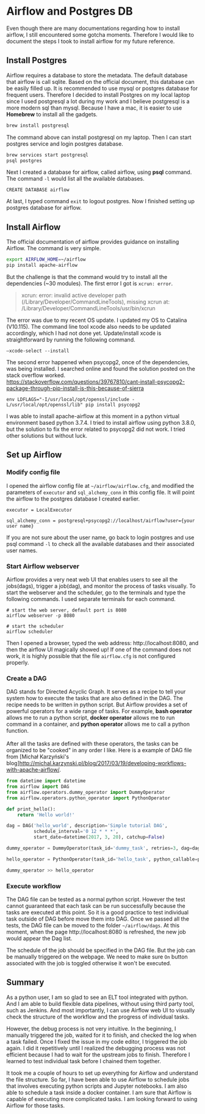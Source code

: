 # Airflow and Postgres DB
Even though there are many documentations regarding how to install airflow, I still encountered some gotcha moments. Therefore I would like to document the steps I took to install airflow for my future reference.
## Install Postgres
Airflow requires a database to store the metadata. The default database that airflow is call sqlite. Based on the official document, this database can be easily filled up. It is recommended to use mysql or postgres database for frequent users. Therefore I decided to install Postgres on my local laptop since I used postgresql a lot during my work and I believe postgresql is a more modern sql than mysql. Because I have a mac, it is easier to use **Homebrew** to install all the gadgets.
```bash
brew install postgresql
```
The command above can install postgresql on my laptop. Then I can start postgres service and login postgres database.
```bash
brew services start postgresql
psql postgres
```
Next I created a database for airflow, called airflow, using **psql** command. The command `-l` would list all the available databases.
```
CREATE DATABASE airflow
```
At last, I typed command `exit` to logout postgres. Now I finished setting up postgres database for airflow.
## Install Airflow
The official documentation of airflow provides guidance on installing Airflow. The command is very simple.
```bash
export AIRFLOW_HOME=~/airflow
pip install apache-airflow
``` 
But the challenge is that the command would try to install all the dependencies (~30 modules). The first error I got is `xcrun: error`.

> xcrun: error: invalid active developer path (/Library/Developer/CommandLineTools), missing xcrun at: /Library/Developer/CommandLineTools/usr/bin/xcrun

The error was due to my recent OS update. I updated my OS to Catalina (V10.115). The command line tool xcode also needs to be updated accordingly, which I had not done yet. Update/install xcode is straightforward by running the following command.
```
—xcode-select --install
```
The second error happened when psycopg2, once of the dependencies, was being installed. I searched online and found the solution posted on the stack overflow worked. <https://stackoverflow.com/questions/39767810/cant-install-psycopg2-package-through-pip-install-is-this-because-of-sierra>
```
env LDFLAGS="-I/usr/local/opt/openssl/include -L/usr/local/opt/openssl/lib" pip install psycopg2
```
I was able to install apache-airflow at this moment in a python virtual environment based python 3.7.4. I tried to install airflow using python 3.8.0, but the solution to fix the error related to psycopg2 did not work. I tried other solutions but without luck.

## Set up Airflow
### Modify config file
I opened the airflow config file at `~/airflow/airflow.cfg`, and modified the parameters of `executor` and `sql_alchemy_conn` in this config file. It will point the airflow to the postgres database I created earlier.
```
executor = LocalExecutor

sql_alchemy_conn = postgresql+psycopg2://localhost/airflow?user={your user name}
```
If you are not sure about the user name, go back to login postgres and use psql command `-l` to check all the available databases and their associated user names.

### Start Airflow webserver
Airflow provides a very neat web UI that enables users to see all the jobs(dags), trigger a job(dag), and monitor the process of tasks visually. To start the webserver and the scheduler, go to the terminals and type the following commands. I used separate terminals for each command.
```
# start the web server, default port is 8080
airflow webserver -p 8080

# start the scheduler
airflow scheduler
``` 
Then I opened a browser, typed the web address: http://localhost:8080, and then the airflow UI magically showed up! If one of the command does not work, it is highly possible that the file `airflow.cfg` is not configured properly.

### Create a DAG
DAG stands for Directed Acyclic Graph. It serves as a recipe to tell your system how to execute the tasks that are also defined in the DAG. The recipe needs to be written in python script. But Airflow provides a set of powerful operators for a wide range of tasks. For example, **bash operator** allows me to run a python script, **docker operator** allows me to run command in a container, and **python operator** allows me to call a python function. <br>
<br>
After all the tasks are defined with these operators, the tasks can be organized to be "cooked" in any order I like. Here is a example of DAG file from [Michał Karzyński's blog]<http://michal.karzynski.pl/blog/2017/03/19/developing-workflows-with-apache-airflow/>.

```python
from datetime import datetime
from airflow import DAG
from airflow.operators.dummy_operator import DummyOperator
from airflow.operators.python_operator import PythonOperator

def print_hello():
    return 'Hello world!'

dag = DAG('hello_world', description='Simple tutorial DAG',
          schedule_interval='0 12 * * *',
          start_date=datetime(2017, 3, 20), catchup=False)

dummy_operator = DummyOperator(task_id='dummy_task', retries=3, dag=dag)

hello_operator = PythonOperator(task_id='hello_task', python_callable=print_hello, dag=dag)

dummy_operator >> hello_operator
```

### Execute workflow
The DAG file can be tested as a normal python script. However the test cannot guaranteed that each task can be run successfully because the tasks are executed at this point. So it is a good practice to test individual task outside of DAG before move them into DAG. Once we passed all the tests, the DAG file can be moved to the folder `~/airflow/dags`. At this moment, when the page http://localhost:8080 is refreshed, the new job would appear the Dag list.<br>

The schedule of the job should be specified in the DAG file. But the job can be manually triggered on the webpage. We need to make sure `On` button associated with the job is toggled otherwise it won't be executed.

## Summary

As a python user, I am so glad to see an ELT tool integrated with python. And I am able to build flexible data pipelines, without using third party tool, such as Jenkins. And most importantly, I can use Airflow web UI to visually check the structure of the workflow and the progress of individual tasks.<br>
 
However, the debug process is not very intuitive. In the beginning, I manually triggered the job, waited for it to finish, and checked the log when a task failed. Once I fixed the issue in my code editor, I triggered the job again. I did it repetitively until I realized the debugging process was not efficient because I had to wait for the upstream jobs to finish. Therefore I learned to test individual task before I chained them together.

It took me a couple of hours to set up everything for Airflow and understand the file structure. So far, I have been able to use Airflow to schedule jobs that involves executing python scripts and Jupyter notebooks. I am also able to schedule a task inside a docker container. I am sure that Airflow is capable of executing more complicated tasks. I am looking forward to using Airflow for those tasks.<br>